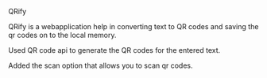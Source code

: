 QRify

QRify is a webapplication help in converting text to QR codes and saving the qr codes on to the local memory.

Used QR code api to generate the QR codes for the entered text.

Added the scan option that allows you to scan qr codes.

